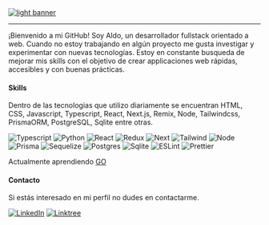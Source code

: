 <a href="https://github.com/roblesdotdev/www.roblesdotdev">
  <picture>
    <source
      alt="dark banner"
      srcset="https://user-images.githubusercontent.com/90198035/189511857-28819862-6eeb-419a-a0e8-05f6380ec516.jpg" 
      media="(prefers-color-scheme: dark)">
    <img 
      alt="light banner"
      src="https://user-images.githubusercontent.com/90198035/189512299-9a12bc0e-13df-42b1-b535-0002d0111b88.jpg">
  </picture>
</a>

---
¡Bienvenido a mi GitHub! Soy Aldo, un desarrollador fullstack orientado a web. Cuando no estoy trabajando en algún proyecto me gusta investigar y experimentar con nuevas tecnologías. Estoy en constante busqueda de mejorar mis skills con el objetivo de crear applicaciones web rápidas, accesibles y con buenas prácticas.

#### Skills 

Dentro de las tecnologias que utilizo diariamente se encuentran HTML, CSS, Javascript, Typescript, React, Next.js, Remix, Node, Tailwindcss, PrismaORM, PostgreSQL, Sqlite entre otras.

![Typescript](https://img.shields.io/badge/TypeScript-007ACC?style=for-the-badge&logo=typescript&logoColor=white)
![Python](https://img.shields.io/badge/python-3670A0?style=for-the-badge&logo=python&logoColor=ffdd54)
![React](https://img.shields.io/badge/React-20232A?style=for-the-badge&logo=react&logoColor=61DAFB)
![Redux](https://img.shields.io/badge/Redux-593D88?style=for-the-badge&logo=redux&logoColor=white)
![Next](https://img.shields.io/badge/next.js-000000?style=for-the-badge&logo=nextdotjs&logoColor=white)
![Tailwind](https://img.shields.io/badge/Tailwind_CSS-38B2AC?style=for-the-badge&logo=tailwind-css&logoColor=white)
![Node](https://img.shields.io/badge/Node.js-339933?style=for-the-badge&logo=nodedotjs&logoColor=white)
![Prisma](https://img.shields.io/badge/Prisma-3982CE?style=for-the-badge&logo=Prisma&logoColor=white)
![Sequelize](https://img.shields.io/badge/Sequelize-52B0E7?style=for-the-badge&logo=Sequelize&logoColor=white)
![Postgres](https://img.shields.io/badge/PostgreSQL-316192?style=for-the-badge&logo=postgresql&logoColor=white)
![Sqlite](https://img.shields.io/badge/SQLite-07405E?style=for-the-badge&logo=sqlite&logoColor=white)
![ESLint](https://img.shields.io/badge/ESLint-4B3263?style=for-the-badge&logo=eslint&logoColor=white)
![Prettier](https://img.shields.io/badge/prettier-1A2C34?style=for-the-badge&logo=prettier&logoColor=F7BA3E)

Actualmente aprendiendo [GO](https://go.dev/)

#### Contacto

Si estás interesado en mi perfil no dudes en contactarme.

[![LinkedIn](https://img.shields.io/badge/linkedin-%230077B5.svg?style=for-the-badge&logo=linkedin&logoColor=white)](https://www.linkedin.com/in/robles-ra/)
[![Linktree](https://img.shields.io/badge/website-000000?style=for-the-badge&logo=About.me&logoColor=white)](https://roblesdotdev.fly.dev/)

<!--
#### Stats

[![Top Langs](https://github-readme-stats.vercel.app/api/top-langs/?username=roblesdotdev&langs_count=3&layout=compact&theme=dark)](https://github.com/anuraghazra/github-readme-stats)
-->
